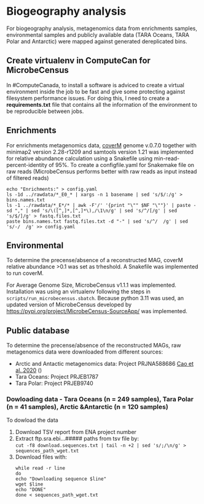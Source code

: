 # Biogeography analysis

For biogeography analysis, metagenomics data from enrichments samples, environmental samples and 
publicly available data (TARA Oceans, TARA Polar and Antarctic) were mapped against generated dereplicated
bins.

## Create virtualenv in ComputeCan for MicrobeCensus
In #ComputeCanada, to install a software is adviced to create a virtual environment inside the job to be fast and give some protecting against filesystem performance issues. For doing this, I need to create a **requirements.txt** file that contains all the information of the environment to be reproducible between jobs.


## Enrichments
For enrichments metagenomics data, [coverM](https://github.com/wwood/CoverM) genome v.0.7.0 together with minimap2 version 2.28-r1209 and samtools version 1.21 was implemented for relative abundance calculation using a Snakefile using min-read-percent-identity of 95%. To create a configfile.yaml for Snakemake file on raw reads (MicrobeCensus performs better with raw reads as input instead of filtered reads)

```
echo "Enrichments:" > config.yaml
ls -1d ../rawdata/*_E0_* | xargs -n 1 basename | sed 's/$/:/g' > bins.names.txt
ls -1 ../rawdata/*_E*/* | awk -F'/' '{print "\"" $NF "\""}' | paste -sd "," | sed 's/\([^,]*,[^,]*\),/\1\n/g' | sed 's/^/[/g' | sed 's/$/]/g' > fastq.files.txt
paste bins.names.txt fastq.files.txt -d "-" | sed 's/^/  /g' | sed 's/-/  /g' >> config.yaml
```


## Environmental
To determine the precense/absence of a reconstructed MAG, coverM relative abundance >0.1 was set as trheshold. A Snakefile was implemented to run coverM.

For Average Genome Size, MicrobeCensus v1.1.1 was implemented. Installation was using an virtualenv following the steps in ```scripts/run_microbecensus.sbatch```. Because python 3.11 was used, an updated version of MicrobeCensus developed by https://pypi.org/project/MicrobeCensus-SourceApp/ was implemented.

## Public database
To determine the precense/absence of the reconstructed MAGs, raw metagenomics data were downloaded from different sources:
- Arctic and Antactic metagenomics data: Project PRJNA588686 [Cao et al.,2020](https://microbiomejournal.biomedcentral.com/articles/10.1186/s40168-020-00826-9) ()
- Tara Oceans: Project PRJEB1787
- Tara Polar: Project PRJEB9740

### Dowloading data - Tara Oceans (n = 249 samples), Tara Polar (n = 41 samples), Arctic &Antarctic (n = 120 samples)
To dowload the data 
1. Download TSV report from ENA project number
2. Extract ftp.sra.ebi...##### paths from tsv file by:    
   ```cut -f8 download.sequences.txt | tail -n +2 | sed 's/;/\n/g' > sequences_path_wget.txt```
3. Download files with:
   ```
   while read -r line
   do
   echo "Downloading sequence $line"
   wget $line
   echo "DONE"
   done < sequences_path_wget.txt
   ```

